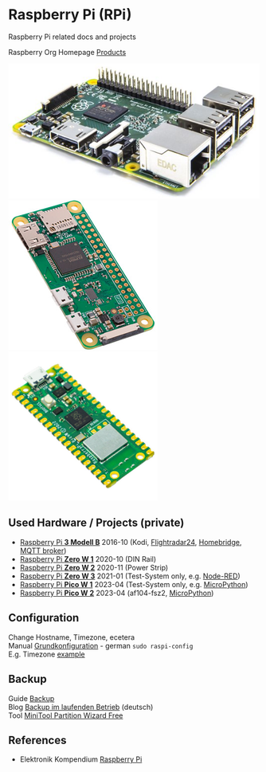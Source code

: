 # Raspberry Pi (RPi)
Raspberry Pi related docs and projects

Raspberry Org Homepage [Products](https://www.raspberrypi.org/products/)

![RPi3](images/raspberry-pi-3.jpg) ![RPiZW](images/raspberry-pi-zero-w.jpg) 
<img width="300" alt="2023-04-10" src="images/raspberry-pi-pico-w.jpg"> 

## Used Hardware / Projects (private)

* [Raspberry Pi **3 Modell B**](https://github.com/griemide/RPi3B) 2016-10 (Kodi, [Flightradar24](https://github.com/griemide/RPi3B/tree/master/Flightrader24), [Homebridge](https://github.com/griemide/RPi3B/tree/master/Homebridge), [MQTT broker](https://github.com/griemide/mqtt))
* [Raspberry Pi **Zero W 1**](https://github.com/griemide/RPiZW) 2020-10 (DIN Rail)
* [Raspberry Pi **Zero W 2**](https://github.com/griemide/RPiZW2) 2020-11 (Power Strip)
* [Raspberry Pi **Zero W 3**](https://github.com/griemide/RPiZW3) 2021-01 (Test-System only, e.g. [Node-RED](https://github.com/griemide/Node-RED))
* [Raspberry Pi **Pico W 1**](https://github.com/griemide/RPiPW2) 2023-04 (Test-System only, e.g. [MicroPython](https://github.com/griemide/MicroPython))
* [Raspberry Pi **Pico W 2**](https://github.com/griemide/RPiPW1) 2023-04 (af104-fsz2,  [MicroPython](https://github.com/griemide/MicroPython))


## Configuration
Change Hostname, Timezone, ecetera  
Manual [Grundkonfiguration](http://www.elektronik-kompendium.de/sites/raspberry-pi/1906291.htm) - german
```sudo raspi-config```  
E.g. Timezone [example](images/raspi-config_locales.jpg)  

## Backup
Guide [Backup](https://www.raspberrypi.org/documentation/linux/filesystem/backup.md)  
Blog [Backup im laufenden Betrieb](https://hilftdirweiter.de/backup-des-raspberry-pi-im-laufenden-betrieb/) (deutsch)  
Tool [MiniTool Partition Wizard Free](https://www.minitool.com/)

## References
* Elektronik Kompendium [Raspberry Pi](http://www.elektronik-kompendium.de/sites/raspberry-pi/index.htm)


